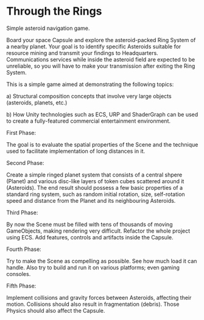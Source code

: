 # Through the Rings
Simple asteroid navigation game.

Board your space Capsule and explore the asteroid-packed Ring System of a nearby planet. Your goal is to identify specific Asteroids suitable for resource mining and transmit your findings to Headquarters. Communications services while inside the asteroid field are expected to be unreliable, so you will have to make your transmission after exiting the Ring System. 

This is a simple game aimed at demonstrating the following topics:

a) Structural composition concepts that involve very large objects (asteroids, planets, etc.) 

b) How Unity technologies such as ECS, URP and ShaderGraph can be used to create a fully-featured commercial entertainment environment.


First Phase:

The goal is to evaluate the spatial properties of the Scene and the technique used to facilitate implementation of long distances in it. 

Second Phase:

Create a simple ringed planet system that consists of a central shpere (Planet) and various disc-like layers of token cubes scattered around it (Asteroids).
The end result should possess a few basic properties of a standard ring system, such as random initial rotation, size, self-rotation speed and distance from the Planet and its neighbouring Asteroids.

Third Phase:

By now the Scene must be filled with tens of thousands of moving GameObjects, making rendering very difficult. Refactor the whole project using ECS. Add features, controls and artifacts inside the Capsule. 

Fourth Phase:

Try to make the Scene as compelling as possible. See how much load it can handle. Also try to build and run it on various platforms; even gaming consoles. 

Fifth Phase:

Implement collisions and gravity forces between Asteroids, affecting their motion. Collisions should also result in fragmentation (debris). Those Physics should also affect the Capsule. 
